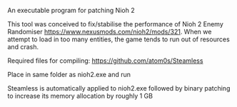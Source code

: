 An executable program for patching Nioh 2

This tool was conceived to fix/stabilise the performance of Nioh 2 Enemy Randomiser https://www.nexusmods.com/nioh2/mods/321. When we attempt to load in too many entities, the game tends to run out of resources and crash.

Required files for compiling: https://github.com/atom0s/Steamless

Place in same folder as nioh2.exe and run

Steamless is automatically applied to nioh2.exe followed by binary patching to increase its memory allocation by roughly 1 GB
